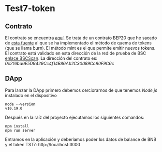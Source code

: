 # Test7-token

## Contrato

El contrato se encuentra [aquí](contract/Test7Token.sol).
Se trata de un contrato BEP20 que he sacado de [esta fuente](https://docs.binance.org/smart-chain/developer/BEP20Token.template) al que se ha implementado el método de quema de tokens (que se llama burn). El método mint es el que permite emitir nuevos tokens.
El contrato está validado en esta dirección de la red de prueba de BSC [enlace BSCScan](https://testnet.bscscan.com/address/0x216ba6E5D9429Cc4f14B86Ab2C30d89Cc80F9C6c).
La dirección del contrato es: *0x216ba6E5D9429Cc4f14B86Ab2C30d89Cc80F9C6c*

## DApp

Para lanzar la DApp primero debemos cerciorarnos de que tenemos *Node.js* instalado en el dispositivo
```
node --version
v10.19.0
```
Después en la raíz del proyecto ejecutamos los siguientes comandos:
```
npm install
npm run server
```
Entramos en la aplicación y deberíamos poder los datos de balance de BNB y el token TST7: http://localhost:3000
